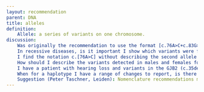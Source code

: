 ```yaml
---
layout: recommendation
parent: DNA
title: alleles
definition: 
    Allele: a series of variants on one chromosome.
discussion:
    Was originally the recommendation to use the format [c.76A>C+c.83G>C]?: Indeed, originally <a href="http://dx.doi.org/10.1002/%28SICI%291098-1004%28200001%2915:1%3c7::AID-HUMU4%3e3.0.CO;2-N">den Dunnen and Antonarakis, 2000</a> the suggestion was to describe two changes in a gene on one chromosome as [c.76>C+c.83G>C], i.e. using a "+"-character to separate the two changes, while an earlier publication suggested to use a ";" ([c.76A>C;c.83G>C] <a href="http://dx.doi.org/10.1002/%28SICI%291098-1004%281998%2911:1%3c1::AID-HUMU1%3e3.0.CO;2-O">(Antonarakis and the Nomenclature Working Group, 1998</a>). To prevent confusion with older publications, to improve overall consistency and to keep descriptions as short as possible, the 2000 proposal was retracted. The recommended format is c.[76A>C;83G>C].
    In recessive diseases, is it important I show which variants were found in which combination?: When in one individual you find more then one variant it is essential that you clearly indicate which variant(s) were found and on which allele(s);<ul><li>disease severity will depend on the combination of variants found,</li><li>in recessive disease, when two variants are on one allele an individual is a carrier or you might not have found the variant on the 2nd allele.</li></ul>
    I find the notation c.[76A>C] without describing the second allele misleading; not enough researchers know this refers to only one of the two alleles present. Would using c.[76A>C];[] be OK?: No, the recommended description is LRG_199t1:c.[76A>C];[76=], i.e. c.76= for "no change" on the second allele. 
    How should I describe the variants detected in males and females for a gene on the X-chromosome?: In <b>females</b> the description is straightforward, like LRG_199t1:c.[76A>C];[76=]. In <b>males</b> there is no second allele (X-chromosome) which can be described as LRG_199t1:c.[76A>C];[0], i.e. using "<b>c.0</b>" to indicate the absence of a second X-chromosome.
    I have a patient with hearing loss and variants in the GJB2 (c.35delG) and GJB6 (c.689_690insT) genes, how should I describe this? <i>(Nancy Carson, Ottawa, Canada)</i>: The recommendation is to use the format GJB2:c.[35delG] GJB6:c.[689_690insT]. This uses standard HGVS descriptions and prevents confusion regarding which variant was found in which gene. Note it is essential that you also define the coding DNA reference sequence used. Another format, coping with this directly, is to describe the variants as NM_004004.2:c.[35delG] NM_006783.1:c.[689_690insT], i.e. using the Genbank reference sequences in stead of the HGNC approved Gene Symbol.
    When for a haplotype I have a range of changes to report, is there a suggested short format to use?: When it is once clearly specified (e.g. in the Materials & Methods) what variants are listed and based on which reference sequence(s), alleles may be reported in a simplified format like below. Variants should be listed in genomic order and using "[ ]" for variants on the same chromosome.<ul><li>haplotype with all variants in relation to several different reference sequences, both genomic and coding DNA<ul><li>description of the reference haplotype; [M59228.1:g.250G>C; AF209160.1:g.572CA[11_21]; Z11861.1:g.61T>C;Z16803.1:g.114A[18_22]]</li><li>short haplotype description; [C;13;T;21]</li></ul><li>haplotype with all variants in relation to one coding DNA reference sequence<ul><li>description of the reference haplotype; NM_004006.1:c.[837G>A; 1704+51T>C; 3734C>T;6438+2669T(16_23); 6571C>T; 7098+13212GT(15_19)]</li><li>short haplotype description; [G;C;C;18;T;17]</li></ul></ul>
    Suggestion (Peter Taschner, Leiden): Nomenclature recommendations mainly apply to genotype descriptions in tables. Unfortunately, these are not very useful in the general text of a paper. For instance, OPRM1:c.118A>G or rs1799971:A>G can be used to describe the variant, but in a paper you might like to discuss the phenotypic consequences of different genotypes. In fact the current recommendation is to use OPRM1:c.[118A>G];[118A=] to describe a heterozygote and OPRM1:c.[118A=];[118A=] and OPRM1:c.[118>G];[118>G] for the homozygotes. I would like to <b>suggest</b> to describe the genotypes in the text like;<ul><li>OPRM1:c.118AA homozygotes </li><li>OPRM1:c.118GA heterozygotes </li><li>OPRM1:c.118GG homozygotes </li> </ul>The different alleles could then be designated as the OPRM1:c.118A allele and the OPRM1:c.118G allele. In combination with variants of other genes, the genotype descriptions could be OPRM1:c.118AA, GJB2:c.76AC double heterozygotes, etc.
---
```

